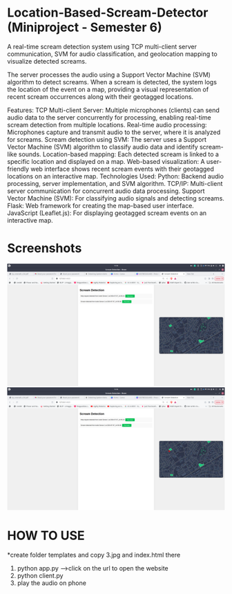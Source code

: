 # Location-Based-Scream-Detector (Miniproject - Semester 6)
A real-time scream detection system using TCP multi-client server communication, SVM for audio classification, and geolocation mapping to visualize detected screams.

The server processes the audio using a Support Vector Machine (SVM) algorithm to detect screams. When a scream is detected, the system logs the location of the event on a map, providing a visual representation of recent scream occurrences along with their geotagged locations.

Features:
TCP Multi-client Server: Multiple microphones (clients) can send audio data to the server concurrently for processing, enabling real-time scream detection from multiple locations.
Real-time audio processing: Microphones capture and transmit audio to the server, where it is analyzed for screams.
Scream detection using SVM: The server uses a Support Vector Machine (SVM) algorithm to classify audio data and identify scream-like sounds.
Location-based mapping: Each detected scream is linked to a specific location and displayed on a map.
Web-based visualization: A user-friendly web interface shows recent scream events with their geotagged locations on an interactive map.
Technologies Used:
Python: Backend audio processing, server implementation, and SVM algorithm.
TCP/IP: Multi-client server communication for concurrent audio data processing.
Support Vector Machine (SVM): For classifying audio signals and detecting screams.
Flask: Web framework for creating the map-based user interface.
JavaScript (Leaflet.js): For displaying geotagged scream events on an interactive map.

# Screenshots
<img src="https://github.com/lroe/Location-Based-Scream-Detector/blob/main/Screenshot%20from%202024-07-07%2014-56-39.png">
<img src="https://github.com/lroe/Location-Based-Scream-Detector/blob/main/Screenshot%20from%202024-07-07%2014-56-40.png">

# HOW TO USE
*create folder templates and copy 3.jpg and index.html there
1) python app.py -->click on the url to open the website
2) python client.py
3) play the audio on phone
